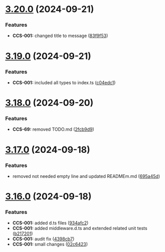 # [3.20.0](https://github.com/CyberT33N/ErrorManager/compare/v3.19.0...v3.20.0) (2024-09-21)


### Features

* **CCS-001:** changed title to message ([83f9f53](https://github.com/CyberT33N/ErrorManager/commit/83f9f538094b83d22807adbadfc1d29c5f769a35))



# [3.19.0](https://github.com/CyberT33N/ErrorManager/compare/v3.18.0...v3.19.0) (2024-09-21)


### Features

* **CCS-001:** included all types to index.ts ([c04edc1](https://github.com/CyberT33N/ErrorManager/commit/c04edc13ce2154a52f7f735cd88219eba33debd0))



# [3.18.0](https://github.com/CyberT33N/ErrorManager/compare/v3.17.0...v3.18.0) (2024-09-20)


### Features

* **CCS-69:** removed TODO.md ([2fcb9d9](https://github.com/CyberT33N/ErrorManager/commit/2fcb9d98d9b5b95954c16a6857ef81ff3dde1d4b))



# [3.17.0](https://github.com/CyberT33N/ErrorManager/compare/v3.16.0...v3.17.0) (2024-09-18)


### Features

* removed not needed empty line and updated READMEm.md ([695a45d](https://github.com/CyberT33N/ErrorManager/commit/695a45d127ac7560f98b59bbef40cdca463eec8b))



# [3.16.0](https://github.com/CyberT33N/ErrorManager/compare/v3.14.0...v3.16.0) (2024-09-18)


### Features

* **CCS-001:** added d.ts files ([934afc2](https://github.com/CyberT33N/ErrorManager/commit/934afc2c4086ee178ce20f34be0b8d1e8251b3d1))
* **CCS-001:** added middleware.d.ts and extended related unit tests ([b217201](https://github.com/CyberT33N/ErrorManager/commit/b217201feb2815e54068d9abc3756fd3c3c73643))
* **CCS-001:** audit fix ([4398cb7](https://github.com/CyberT33N/ErrorManager/commit/4398cb7ea1d0c67a56819f36b0c6fb3b8a6a36be))
* **CCS-001:** small changes ([02c6423](https://github.com/CyberT33N/ErrorManager/commit/02c64230961912844e77ed5b7552849e23984567))



